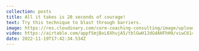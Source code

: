 ```yaml
---
collection: posts
title: All it takes is 20 seconds of courage!
text: T﻿ry this technique to blast through barriers.
image: https://res.cloudinary.com/core-coaching-consulting/image/upload/v1668879815/Screen_Shot_2022-11-19_at_12.41.26_PM_wdc8pj.png
video: https://airtable.com/appfSmjBxL6XhujA5/tblGwH1JdGdAHFhH9/viwC614sZ1b2dOL18/recEs2Jk8y0lCJnrq/fldzMQUt1TAtStEPy/attvZ7ChdIDAmvFeb?blocks=bipVuEis3a0zB6BsR
date: 2022-11-19T17:42:34.534Z
---
```

